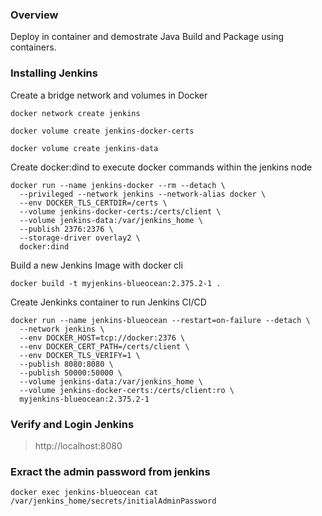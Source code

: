 ### Overview

Deploy in container and demostrate Java Build and Package using containers.


### Installing Jenkins

Create a bridge network and volumes in Docker 

```
docker network create jenkins

docker volume create jenkins-docker-certs

docker volume create jenkins-data
```

Create docker:dind to execute docker commands within the jenkins node

```
docker run --name jenkins-docker --rm --detach \
  --privileged --network jenkins --network-alias docker \
  --env DOCKER_TLS_CERTDIR=/certs \
  --volume jenkins-docker-certs:/certs/client \
  --volume jenkins-data:/var/jenkins_home \
  --publish 2376:2376 \
  --storage-driver overlay2 \
  docker:dind 
  ```
  
Build a new Jenkins Image with docker cli

```
docker build -t myjenkins-blueocean:2.375.2-1 .
```

Create Jenkinks container to run Jenkins CI/CD
```
docker run --name jenkins-blueocean --restart=on-failure --detach \
  --network jenkins \
  --env DOCKER_HOST=tcp://docker:2376 \
  --env DOCKER_CERT_PATH=/certs/client \
  --env DOCKER_TLS_VERIFY=1 \
  --publish 8080:8080 \
  --publish 50000:50000 \
  --volume jenkins-data:/var/jenkins_home \
  --volume jenkins-docker-certs:/certs/client:ro \
  myjenkins-blueocean:2.375.2-1
```
  
### Verify and Login Jenkins

> http://localhost:8080

### Exract the admin password from jenkins

```
docker exec jenkins-blueocean cat /var/jenkins_home/secrets/initialAdminPassword
```


